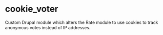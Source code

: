 # cookie_voter

Custom Drupal module which alters the Rate module to use cookies to track anonymous votes instead of IP addresses.
